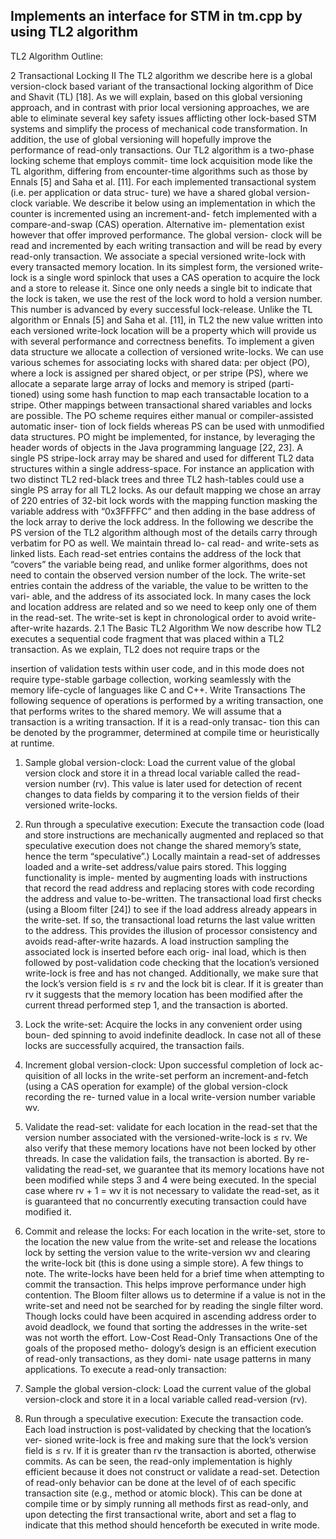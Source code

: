 ## Implements an interface for STM in tm.cpp by using TL2 algorithm
TL2 Algorithm Outline:

2 Transactional Locking II
The TL2 algorithm we describe here is a global version-clock based variant of the transactional locking algorithm of Dice and Shavit (TL) [18]. As we will explain, based on this global versioning approach, and in contrast with prior local versioning approaches, we are able to eliminate several key safety issues afflicting other lock-based STM systems and simplify the process of mechanical code transformation. In addition, the use of global versioning will hopefully improve the performance of read-only transactions.
Our TL2 algorithm is a two-phase locking scheme that employs commit- time lock acquisition mode like the TL algorithm, differing from encounter-time algorithms such as those by Ennals [5] and Saha et al. [11].
For each implemented transactional system (i.e. per application or data struc- ture) we have a shared global version-clock variable. We describe it below using an implementation in which the counter is incremented using an increment-and- fetch implemented with a compare-and-swap (CAS) operation. Alternative im- plementation exist however that offer improved performance. The global version- clock will be read and incremented by each writing transaction and will be read by every read-only transaction.
We associate a special versioned write-lock with every transacted memory location. In its simplest form, the versioned write-lock is a single word spinlock that uses a CAS operation to acquire the lock and a store to release it. Since one only needs a single bit to indicate that the lock is taken, we use the rest of the lock word to hold a version number. This number is advanced by every successful lock-release. Unlike the TL algorithm or Ennals [5] and Saha et al. [11], in TL2 the new value written into each versioned write-lock location will be a property which will provide us with several performance and correctness benefits.
To implement a given data structure we allocate a collection of versioned write-locks. We can use various schemes for associating locks with shared data: per object (PO), where a lock is assigned per shared object, or per stripe (PS), where we allocate a separate large array of locks and memory is striped (parti- tioned) using some hash function to map each transactable location to a stripe. Other mappings between transactional shared variables and locks are possible. The PO scheme requires either manual or compiler-assisted automatic inser- tion of lock fields whereas PS can be used with unmodified data structures. PO might be implemented, for instance, by leveraging the header words of objects in the Java programming language [22, 23]. A single PS stripe-lock array may be shared and used for different TL2 data structures within a single address-space. For instance an application with two distinct TL2 red-black trees and three TL2 hash-tables could use a single PS array for all TL2 locks. As our default mapping we chose an array of 220 entries of 32-bit lock words with the mapping function masking the variable address with “0x3FFFFC” and then adding in the base address of the lock array to derive the lock address.
In the following we describe the PS version of the TL2 algorithm although most of the details carry through verbatim for PO as well. We maintain thread lo- cal read- and write-sets as linked lists. Each read-set entries contains the address of the lock that “covers” the variable being read, and unlike former algorithms, does not need to contain the observed version number of the lock. The write-set entries contain the address of the variable, the value to be written to the vari- able, and the address of its associated lock. In many cases the lock and location address are related and so we need to keep only one of them in the read-set. The write-set is kept in chronological order to avoid write-after-write hazards.
2.1 The Basic TL2 Algorithm
We now describe how TL2 executes a sequential code fragment that was placed within a TL2 transaction. As we explain, TL2 does not require traps or the

insertion of validation tests within user code, and in this mode does not require type-stable garbage collection, working seamlessly with the memory life-cycle of languages like C and C++.
Write Transactions The following sequence of operations is performed by a writing transaction, one that performs writes to the shared memory. We will assume that a transaction is a writing transaction. If it is a read-only transac- tion this can be denoted by the programmer, determined at compile time or heuristically at runtime.
1. Sample global version-clock: Load the current value of the global version clock and store it in a thread local variable called the read-version number (rv). This value is later used for detection of recent changes to data fields by comparing it to the version fields of their versioned write-locks.
2. Run through a speculative execution: Execute the transaction code (load and store instructions are mechanically augmented and replaced so that speculative execution does not change the shared memory’s state, hence the term “speculative”.) Locally maintain a read-set of addresses loaded and a write-set address/value pairs stored. This logging functionality is imple- mented by augmenting loads with instructions that record the read address and replacing stores with code recording the address and value to-be-written. The transactional load first checks (using a Bloom filter [24]) to see if the load address already appears in the write-set. If so, the transactional load returns the last value written to the address. This provides the illusion of processor consistency and avoids read-after-write hazards.
A load instruction sampling the associated lock is inserted before each orig- inal load, which is then followed by post-validation code checking that the location’s versioned write-lock is free and has not changed. Additionally, we make sure that the lock’s version field is ≤ rv and the lock bit is clear. If it is greater than rv it suggests that the memory location has been modified after the current thread performed step 1, and the transaction is aborted.
3. Lock the write-set: Acquire the locks in any convenient order using boun- ded spinning to avoid indefinite deadlock. In case not all of these locks are successfully acquired, the transaction fails.
4. Increment global version-clock: Upon successful completion of lock ac- quisition of all locks in the write-set perform an increment-and-fetch (using a CAS operation for example) of the global version-clock recording the re- turned value in a local write-version number variable wv.
5. Validate the read-set: validate for each location in the read-set that the version number associated with the versioned-write-lock is ≤ rv. We also verify that these memory locations have not been locked by other threads. In case the validation fails, the transaction is aborted. By re-validating the read-set, we guarantee that its memory locations have not been modified while steps 3 and 4 were being executed. In the special case where rv + 1 = wv it is not necessary to validate the read-set, as it is guaranteed that no concurrently executing transaction could have modified it.

6. Commit and release the locks: For each location in the write-set, store to the location the new value from the write-set and release the locations lock by setting the version value to the write-version wv and clearing the write-lock bit (this is done using a simple store).
A few things to note. The write-locks have been held for a brief time when attempting to commit the transaction. This helps improve performance under high contention. The Bloom filter allows us to determine if a value is not in the write-set and need not be searched for by reading the single filter word. Though locks could have been acquired in ascending address order to avoid deadlock, we found that sorting the addresses in the write-set was not worth the effort.
Low-Cost Read-Only Transactions One of the goals of the proposed metho- dology’s design is an efficient execution of read-only transactions, as they domi- nate usage patterns in many applications. To execute a read-only transaction:
1. Sample the global version-clock: Load the current value of the global version-clock and store it in a local variable called read-version (rv).
2. Run through a speculative execution: Execute the transaction code. Each load instruction is post-validated by checking that the location’s ver- sioned write-lock is free and making sure that the lock’s version field is ≤ rv. If it is greater than rv the transaction is aborted, otherwise commits.
As can be seen, the read-only implementation is highly efficient because it does not construct or validate a read-set. Detection of read-only behavior can be done at the level of of each specific transaction site (e.g., method or atomic block). This can be done at compile time or by simply running all methods first as read-only, and upon detecting the first transactional write, abort and set a flag to indicate that this method should henceforth be executed in write mode.
